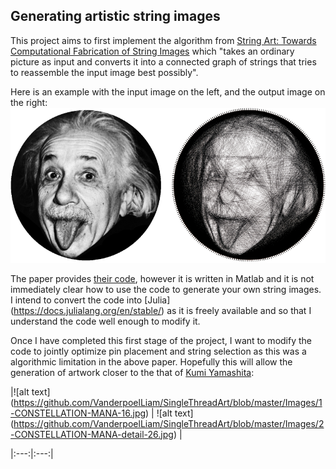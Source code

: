## Generating artistic string images 
This project aims to first implement the algorithm from [String Art: Towards Computational Fabrication of String Images](https://www.cg.tuwien.ac.at/research/publications/2018/Birsak2018-SA/Birsak2018-SA-preprint.pdf) which "takes an ordinary picture as input and converts it into a connected graph of strings that tries to reassemble the input image best possibly". 

Here is an example with the input image on the left, and the output image on the right:
![alt text](https://github.com/VanderpoelLiam/SingleThreadArt/blob/master/Images/Birsak2018-SA-image.png)

The paper provides [their code](https://github.com/Exception1984/StringArt), however it is written in Matlab and it is not immediately clear how to use the code to generate your own string images. I intend to convert the code into [Julia] (https://docs.julialang.org/en/stable/) as it is freely available and so that I understand the code well enough to modify it.

Once I have completed this first stage of the project, I want to modify the code to jointly optimize pin placement and string selection as this was a algorithmic limitation in the above paper. Hopefully this will allow the generation of artwork closer to the that of [Kumi Yamashita](http://www.kumiyamashita.com/constellation/):

|![alt text] (https://github.com/VanderpoelLiam/SingleThreadArt/blob/master/Images/1-CONSTELLATION-MANA-16.jpg) | ![alt text] (https://github.com/VanderpoelLiam/SingleThreadArt/blob/master/Images/2-CONSTELLATION-MANA-detail-26.jpg) |

|:---:|:---:|
